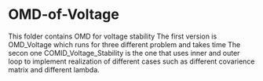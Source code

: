 # OMD-of-Voltage
This folder contains OMD for voltage stability
The first version is OMD_Voltage which runs for three different problem and takes time
The secon one COMID_Voltage_Stability is the one that uses inner and outer loop to implement 
realization of different cases such as different covarience matrix and different lambda.

